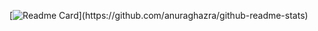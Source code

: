 [![Readme Card]([https://github-readme-stats.vercel.app/api/pin/?username=anuraghazra&repo=github-readme-stats](https://github-readme-stats.vercel.app/api/top-langs/?username=danielss0n&layout=compact&theme=onedark&langs_count=6&disable_animations=true&card_width=450))](https://github.com/anuraghazra/github-readme-stats)
